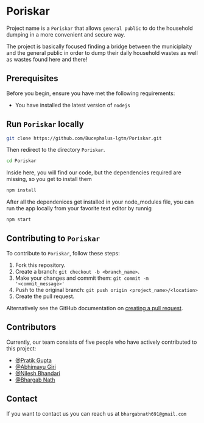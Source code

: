 # Poriskar

Project name is a `Poriskar` that allows `general public` to do the household dumping in a more convenient and secure way.

The project is basically focused finding a bridge between the municiplaity and the general public in order to dump their daily household wastes as well as wastes found here and there!

## Prerequisites

Before you begin, ensure you have met the following requirements:

* You have installed the latest version of `nodejs`

## Run `Poriskar` locally

```bash
git clone https://github.com/Bucephalus-lgtm/Poriskar.git
```

Then redirect to the directory `Poriskar`.

```bash
cd Poriskar
```

Inside here, you will find our code, but the dependencies required are missing, so you get to install them

```bash
npm install
```

After all the dependenices get installed in your node_modules file, you can run the app locally from your favorite text editor by runnig

```bash
npm start 
```

## Contributing to `Poriskar`

To contribute to `Poriskar`, follow these steps:

1. Fork this repository.
2. Create a branch: `git checkout -b <branch_name>`.
3. Make your changes and commit them: `git commit -m '<commit_message>'`
4. Push to the original branch: `git push origin <project_name>/<location>`
5. Create the pull request.

Alternatively see the GitHub documentation on [creating a pull request](https://help.github.com/en/github/collaborating-with-issues-and-pull-requests/creating-a-pull-request).

## Contributors

Currently, our team consists of five people who have actively contributed to this project:

* [@Pratik Gupta](https://github.com/inomag)
* [@Abhimayu Giri](https://github.com/abhimanyunlp)
* [@Nilesh Bhandari](https://github.com/css-is-tough)
* [@Bhargab Nath](https://github.com/Bucephalus-lgtm)

## Contact

If you want to contact us you can reach us at `bhargabnath691@gmail.com`
